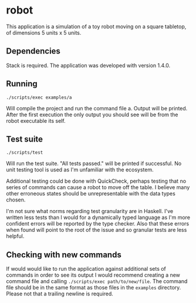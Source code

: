 # robot

This application is a simulation of a toy robot moving on a square tabletop, of
dimensions 5 units x 5 units.

## Dependencies

Stack is required. The application was developed with version 1.4.0.

## Running

    ./scripts/exec examples/a

Will compile the project and run the command file a. Output will be printed.
After the first execution the only output you should see will be from the robot
executable its self.

## Test suite

    ./scripts/test

Will run the test suite. "All tests passed." will be printed if successful. No
unit testing tool is used as I'm unfamiliar with the ecosystem.

Additional testing could be done with QuickCheck, perhaps testing that
no series of commands can cause a robot to move off the table. I believe many
other erroneous states should be unrepresentable with the data types chosen.

I'm not sure what norms regarding test granularity are in Haskell. I've written
less tests than I would for a dynamically typed language as I'm more confident
errors will be reported by the type checker. Also that these errors when found
will point to the root of the issue and so granular tests are less helpful.

## Checking with new commands

If would would like to run the application against additional sets of commands
in order to see its output I would recommend creating a new command file and
calling `./scripts/exec path/to/new/file`. The command file should be in the
same format as those files in the `examples` directory. Please not that a
trailing newline is required.
